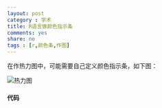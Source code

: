 ```yaml
---
layout: post 
category : 学术
title: R语言做颜色指示条
comments: yes
share: no
tags : [r,颜色条,作图]
---
```


在作热力图中，可能需要自己定义颜色指示条，如下图：

![热力图](https://2s66lw.blu.livefilestore.com/y2p6SHO0Lx_G5mkJ5iloxWsWhxptXc_NKibKvNA34ttjelQztdufvI3108JTVumW9yQ5YwOigIP5zTstWpZJbLJAXNYHz9nx62_mjHkS-cWIz4/colorbar.jpg "热力图")

#### 代码

<script src="https://gist.github.com/dustincys/8519325.js"></script>

